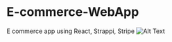 # E-commerce-WebApp
E commerce app using React, Strappi, Stripe
![Alt Text]([https://media.giphy.com/media/v1.Y2lkPTc5MGI3NjExZGI1MDEzNGEyZWY4NjIxMGYzMDViZDdhMDI2YjA2ZWI3ZmNjZWEyYiZlcD12MV9pbnRlcm5hbF9naWZzX2dpZklkJmN0PWc/621VucEuR1EhJgoKNY/giphy.gif](https://media.giphy.com/media/v1.Y2lkPTc5MGI3NjExcGx6dHFiY2ZlZGZ5bmRpYjJseWJleWFyajlrYWF0ZDR3cmp1ZXNieiZlcD12MV9pbnRlcm5hbF9naWZfYnlfaWQmY3Q9Zw/zWf8j3VWtzeKYQdcdK/giphy.gif)https://media.giphy.com/media/v1.Y2lkPTc5MGI3NjExcGx6dHFiY2ZlZGZ5bmRpYjJseWJleWFyajlrYWF0ZDR3cmp1ZXNieiZlcD12MV9pbnRlcm5hbF9naWZfYnlfaWQmY3Q9Zw/zWf8j3VWtzeKYQdcdK/giphy.gif)
